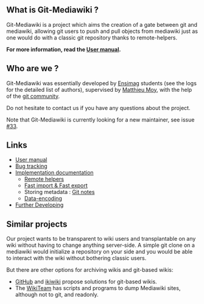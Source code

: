 ## What is Git-Mediawiki ?

Git-Mediawiki is a project which aims the creation of a gate
between git and mediawiki, allowing git users to push and pull
objects from mediawiki just as one would do with a classic git
repository thanks to remote-helpers.

**For more information, read the [User manual](docs/User-manual).**

## Who are we ?

Git-Mediawiki was essentially developed by [Ensimag](http://ensimag.grenoble-inp.fr/) students (see the logs for the detailed list of authors), supervised  by [Matthieu Moy](https://matthieu-moy.fr/), with the help of the [git community](http://git.kernel.org/).

Do not hesitate to contact us if you have any questions about the project.

Note that Git-Mediawiki is currently looking for a new maintainer, see issue [#33](https://github.com/Git-Mediawiki/Git-Mediawiki/issues/33).

## Links

* [User manual](docs/User-manual)
* [Bug tracking](https://github.com/Git-Mediawiki/Git-Mediawiki/issues)
* [Implementation documentation](docs/Implementation-documentation)
   * [Remote helpers](docs/Remote-Helpers)
   * [Fast import & Fast export](docs/Fast-Import-&-Fast-Export)
   * Storing metadata : [Git notes](docs/Git-nodes)
   * [Data-encoding](docs/Data-encoding)
* [Further Developing](docs/Further-Developing)

## Similar projects

Our project wants to be transparent to wiki users and transplantable on any wiki without having to change anything server-side. A simple git clone on a mediawiki would initialize a repository on your side and you would be able to interact with the wiki without bothering classic users.

But there are other options for archiving wikis and git-based wikis:

 * [GitHub](https://github.com/) and [ikiwiki](http://ikiwiki.info/)
   propose solutions for git-based wikis.
 * The [WikiTeam][] has scripts and programs to dump Mediawiki sites,
   although not to git, and readonly.

[WikiTeam]: https://github.com/WikiTeam/wikiteam
